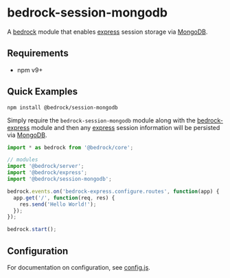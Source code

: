 # bedrock-session-mongodb

A [bedrock][] module that enables [express][] session storage via [MongoDB][].

## Requirements

- npm v9+

## Quick Examples

```
npm install @bedrock/session-mongodb
```

Simply require the `bedrock-session-mongodb` module along with the
[bedrock-express][] module and then any [express][] session information will
be persisted via [MongoDB][].

```js
import * as bedrock from '@bedrock/core';

// modules
import '@bedrock/server';
import '@bedrock/express';
import '@bedrock/session-mongodb';

bedrock.events.on('bedrock-express.configure.routes', function(app) {
  app.get('/', function(req, res) {
    res.send('Hello World!');
  });
});

bedrock.start();
```

## Configuration

For documentation on configuration, see [config.js](./lib/config.js).


[bedrock]: https://github.com/digitalbazaar/bedrock
[bedrock-express]: https://github.com/digitalbazaar/bedrock-express
[express]: https://github.com/strongloop/express
[MongoDB]: https://www.mongodb.org/
